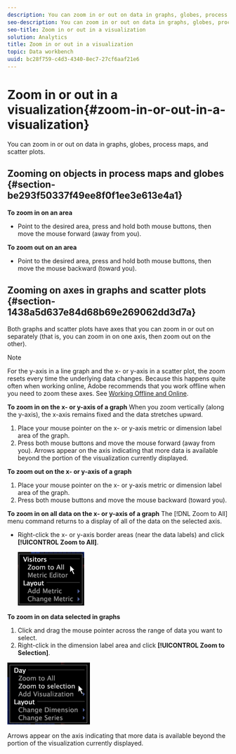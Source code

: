 ```yaml
---
description: You can zoom in or out on data in graphs, globes, process maps, and scatter plots.
seo-description: You can zoom in or out on data in graphs, globes, process maps, and scatter plots.
seo-title: Zoom in or out in a visualization
solution: Analytics
title: Zoom in or out in a visualization
topic: Data workbench
uuid: bc28f759-c4d3-4340-8ec7-27cf6aaf21e6
---
```


# Zoom in or out in a visualization{#zoom-in-or-out-in-a-visualization}

You can zoom in or out on data in graphs, globes, process maps, and scatter plots.

## Zooming on objects in process maps and globes {#section-be293f50337f49ee8f0f1ee3e613e4a1}

**To zoom in on an area**

* Point to the desired area, press and hold both mouse buttons, then move the mouse forward (away from you).

**To zoom out on an area**

* Point to the desired area, press and hold both mouse buttons, then move the mouse backward (toward you).

## Zooming on axes in graphs and scatter plots {#section-1438a5d637e84d68b69e269062dd3d7a}

Both graphs and scatter plots have axes that you can zoom in or out on separately (that is, you can zoom in on one axis, then zoom out on the other).

>[!NOTE]
>
>For the y-axis in a line graph and the x- or y-axis in a scatter plot, the zoom resets every time the underlying data changes. Because this happens quite often when working online, Adobe recommends that you work offline when you need to zoom these axes. See [Working Offline and Online](../../../home/c-get-started/c-off-on.md#concept-cef8758ede044b18b3558376c5eb9f54).

**To zoom in on the x- or y-axis of a graph** When you zoom vertically (along the y-axis), the x-axis remains fixed and the data stretches upward.

1. Place your mouse pointer on the x- or y-axis metric or dimension label area of the graph. 
1. Press both mouse buttons and move the mouse forward (away from you). Arrows appear on the axis indicating that more data is available beyond the portion of the visualization currently displayed.

**To zoom out on the x- or y-axis of a graph**

1. Place your mouse pointer on the x- or y-axis metric or dimension label area of the graph. 
1. Press both mouse buttons and move the mouse backward (toward you).

**To zoom in on all data on the x- or y-axis of a graph** The [!DNL Zoom to All] menu command returns to a display of all of the data on the selected axis.

* Right-click the x- or y-axis border areas (near the data labels) and click **[!UICONTROL Zoom to All]**.

  ![](assets/vis_ZoomToAll.png)

**To zoom in on data selected in graphs**

1. Click and drag the mouse pointer across the range of data you want to select. 
1. Right-click in the dimension label area and click **[!UICONTROL Zoom to Selection]**.

![](assets/vis_ZoomToSelection.png)

Arrows appear on the axis indicating that more data is available beyond the portion of the visualization currently displayed. 
